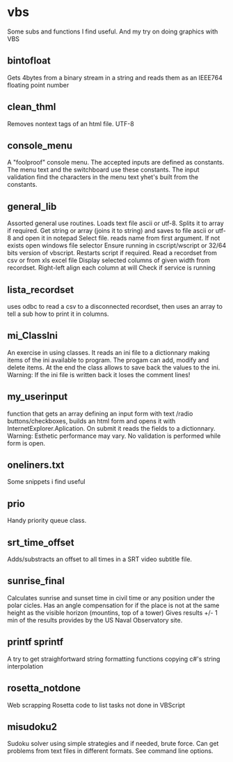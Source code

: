 # vbs
Some subs and functions I find useful. And my try on doing graphics with VBS 


## bintofloat
Gets  4bytes from a binary stream in a string and reads them as an IEEE764 floating point number

## clean_thml
Removes nontext tags of an html file. UTF-8

## console_menu    
A "foolproof" console menu. The accepted inputs are defined as constants. The menu text and the switchboard use these   constants.         The input validation find the characters in the menu text yhet's built from the constants.


## general_lib      
Assorted general use routines. 
  Loads text file ascii or utf-8. Splits it to array if required. 
  Get string or array (joins it to string) and saves to file ascii or utf-8 and open it in notepad
  Select file. reads name from first argument. If not exists open windows file selector
  Ensure running in cscript/wscript or 32/64 bits version of vbscript. Restarts script if required.
  Read a recordset from  csv or from xls excel file 
  Display selected columns of given width from recordset. Right-left align each column at will
  Check if service is running


## lista_recordset 
uses odbc to read a csv to a disconnected recordset, then uses an array to tell a sub how to print it in columns.

## mi_ClassIni      
An exercise in using classes. It reads an ini file to a dictionnary making items of the ini available to program. The progam can add, modify and delete items. At the end the class allows to save back the values to the ini. Warning: If the ini file is written back it loses the comment lines!
                  
## my_userinput  
function that gets an array defining an input form with text /radio buttons/checkboxes, builds an html form and opens it with InternetExplorer.Aplication. On submit it reads the fields to a dictionnary. Warning: Esthetic performance may vary.  No validation is performed while form is open.
                  
## oneliners.txt 
Some snippets i find useful               

## prio
Handy priority queue class.

## srt_time_offset
Adds/substracts an offset to all times in a SRT video subtitle file.

## sunrise_final
Calculates sunrise and sunset time in civil time or any position under the polar cicles. Has an angle compensation for if the place is not at the same height as the visible horizon (mountins, top of a tower)
Gives results +/- 1 min of the results provides by the US Naval Observatory site.

## printf sprintf
A try to get straighfortward string formatting functions copying c#'s string interpolation

## rosetta_notdone
Web scrapping Rosetta code to list tasks not done in VBScript

## misudoku2
Sudoku solver using simple strategies and if needed, brute force. Can get problems from text files in different formats. See command line options.

